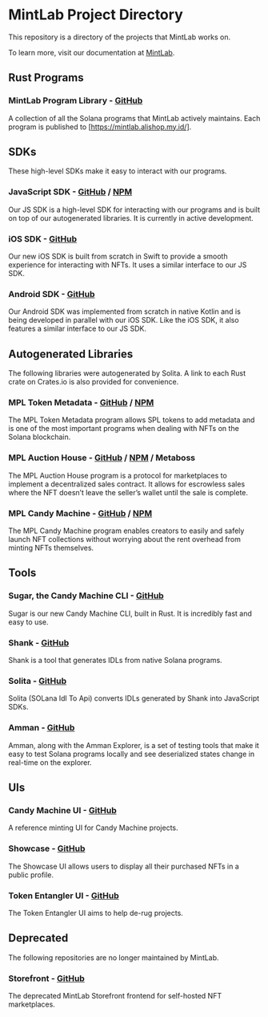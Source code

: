 # MintLab Project Directory

This repository is a directory of the projects that MintLab works on.

To learn more, visit our documentation at [MintLab](https://mintlab.alishop.my.id/).

## Rust Programs

### MintLab Program Library - [GitHub](https://github.com/Alishop99/mintlab)
A collection of all the Solana programs that MintLab actively maintains. Each program is published to [https://mintlab.alishop.my.id/].

## SDKs

These high-level SDKs make it easy to interact with our programs.

### JavaScript SDK - [GitHub](https://github.com/Alishop99/mintlab-js) / [NPM](https://www.npmjs.com/package/mintlab-js)
Our JS SDK is a high-level SDK for interacting with our programs and is built on top of our autogenerated libraries. It is currently in active development.

### iOS SDK - [GitHub](https://github.com/Alishop99/mintlab-ios)
Our new iOS SDK is built from scratch in Swift to provide a smooth experience for interacting with NFTs. It uses a similar interface to our JS SDK.

### Android SDK - [GitHub](https://github.com/Alishop99/mintlab-android)
Our Android SDK was implemented from scratch in native Kotlin and is being developed in parallel with our iOS SDK. Like the iOS SDK, it also features a similar interface to our JS SDK.

## Autogenerated Libraries

The following libraries were autogenerated by Solita. A link to each Rust crate on Crates.io is also provided for convenience.

### MPL Token Metadata - [GitHub](https://github.com/Alishop99/mpl-token-metadata) / [NPM](https://www.npmjs.com/package/mpl-token-metadata)
The MPL Token Metadata program allows SPL tokens to add metadata and is one of the most important programs when dealing with NFTs on the Solana blockchain.

### MPL Auction House - [GitHub](https://github.com/Alishop99/mpl-auction-house) / [NPM](https://www.npmjs.com/package/mpl-auction-house) / Metaboss
The MPL Auction House program is a protocol for marketplaces to implement a decentralized sales contract. It allows for escrowless sales where the NFT doesn’t leave the seller’s wallet until the sale is complete.

### MPL Candy Machine - [GitHub](https://github.com/Alishop99/mpl-candy-machine) / [NPM](https://www.npmjs.com/package/mpl-candy-machine)
The MPL Candy Machine program enables creators to easily and safely launch NFT collections without worrying about the rent overhead from minting NFTs themselves.

## Tools

### Sugar, the Candy Machine CLI - [GitHub](https://github.com/Alishop99/sugar)
Sugar is our new Candy Machine CLI, built in Rust. It is incredibly fast and easy to use.

### Shank - [GitHub](https://github.com/Alishop99/shank)
Shank is a tool that generates IDLs from native Solana programs.

### Solita - [GitHub](https://github.com/Alishop99/solita)
Solita (SOLana Idl To Api) converts IDLs generated by Shank into JavaScript SDKs.

### Amman - [GitHub](https://github.com/Alishop99/amman)
Amman, along with the Amman Explorer, is a set of testing tools that make it easy to test Solana programs locally and see deserialized states change in real-time on the explorer.

## UIs

### Candy Machine UI - [GitHub](https://github.com/Alishop99/candy-machine-ui)
A reference minting UI for Candy Machine projects.

### Showcase - [GitHub](https://github.com/Alishop99/showcase)
The Showcase UI allows users to display all their purchased NFTs in a public profile.

### Token Entangler UI - [GitHub](https://github.com/Alishop99/token-entangler-ui)
The Token Entangler UI aims to help de-rug projects.

## Deprecated

The following repositories are no longer maintained by MintLab.

### Storefront - [GitHub](https://github.com/Alishop99/storefront)
The deprecated MintLab Storefront frontend for self-hosted NFT marketplaces.

